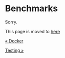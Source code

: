 # Benchmarks

Sorry.

This page is moved to [here](https://github.com/nanoexpress/pro-slim/blob/master/docs/benchmark.md)

[&laquo; Docker](./docker.md)

[Testing &raquo;](./testing.md)
